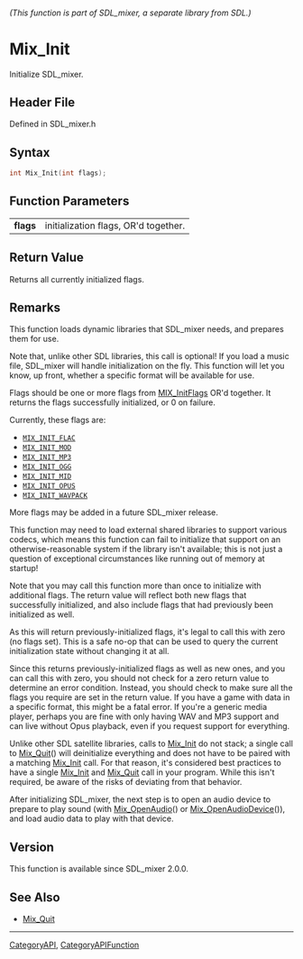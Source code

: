 ###### (This function is part of SDL_mixer, a separate library from SDL.)
# Mix_Init

Initialize SDL_mixer.

## Header File

Defined in SDL_mixer.h

## Syntax

```c
int Mix_Init(int flags);

```

## Function Parameters

|               |                                      |
| ------------- | ------------------------------------ |
| **flags**     | initialization flags, OR'd together. |

## Return Value

Returns all currently initialized flags.

## Remarks

This function loads dynamic libraries that SDL_mixer needs, and prepares
them for use.

Note that, unlike other SDL libraries, this call is optional! If you load a
music file, SDL_mixer will handle initialization on the fly. This function
will let you know, up front, whether a specific format will be available
for use.

Flags should be one or more flags from [MIX_InitFlags](MIX_InitFlags) OR'd
together. It returns the flags successfully initialized, or 0 on failure.

Currently, these flags are:

- [`MIX_INIT_FLAC`](MIX_INIT_FLAC)
- [`MIX_INIT_MOD`](MIX_INIT_MOD)
- [`MIX_INIT_MP3`](MIX_INIT_MP3)
- [`MIX_INIT_OGG`](MIX_INIT_OGG)
- [`MIX_INIT_MID`](MIX_INIT_MID)
- [`MIX_INIT_OPUS`](MIX_INIT_OPUS)
- [`MIX_INIT_WAVPACK`](MIX_INIT_WAVPACK)

More flags may be added in a future SDL_mixer release.

This function may need to load external shared libraries to support various
codecs, which means this function can fail to initialize that support on an
otherwise-reasonable system if the library isn't available; this is not
just a question of exceptional circumstances like running out of memory at
startup!

Note that you may call this function more than once to initialize with
additional flags. The return value will reflect both new flags that
successfully initialized, and also include flags that had previously been
initialized as well.

As this will return previously-initialized flags, it's legal to call this
with zero (no flags set). This is a safe no-op that can be used to query
the current initialization state without changing it at all.

Since this returns previously-initialized flags as well as new ones, and
you can call this with zero, you should not check for a zero return value
to determine an error condition. Instead, you should check to make sure all
the flags you require are set in the return value. If you have a game with
data in a specific format, this might be a fatal error. If you're a generic
media player, perhaps you are fine with only having WAV and MP3 support and
can live without Opus playback, even if you request support for everything.

Unlike other SDL satellite libraries, calls to [Mix_Init](Mix_Init) do not
stack; a single call to [Mix_Quit](Mix_Quit)() will deinitialize everything
and does not have to be paired with a matching [Mix_Init](Mix_Init) call.
For that reason, it's considered best practices to have a single
[Mix_Init](Mix_Init) and [Mix_Quit](Mix_Quit) call in your program. While
this isn't required, be aware of the risks of deviating from that behavior.

After initializing SDL_mixer, the next step is to open an audio device to
prepare to play sound (with [Mix_OpenAudio](Mix_OpenAudio)() or
[Mix_OpenAudioDevice](Mix_OpenAudioDevice)()), and load audio data to play
with that device.

## Version

This function is available since SDL_mixer 2.0.0.

## See Also

- [Mix_Quit](Mix_Quit)

----
[CategoryAPI](CategoryAPI), [CategoryAPIFunction](CategoryAPIFunction)

